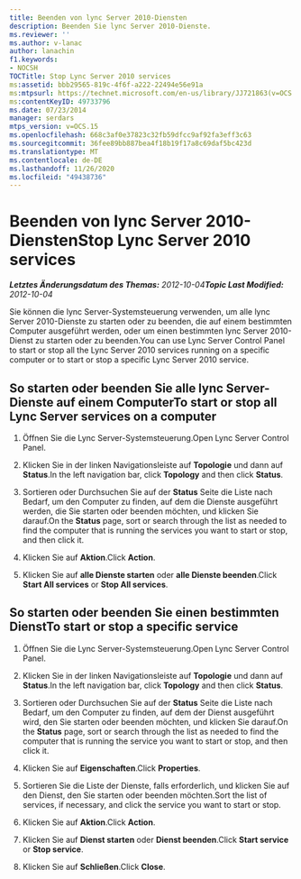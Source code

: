 ```yaml
---
title: Beenden von lync Server 2010-Diensten
description: Beenden Sie lync Server 2010-Dienste.
ms.reviewer: ''
ms.author: v-lanac
author: lanachin
f1.keywords:
- NOCSH
TOCTitle: Stop Lync Server 2010 services
ms:assetid: bbb29565-819c-4f6f-a222-22494e56e91a
ms:mtpsurl: https://technet.microsoft.com/en-us/library/JJ721863(v=OCS.15)
ms:contentKeyID: 49733796
ms.date: 07/23/2014
manager: serdars
mtps_version: v=OCS.15
ms.openlocfilehash: 668c3af0e37823c32fb59dfcc9af92fa3eff3c63
ms.sourcegitcommit: 36fee89bb887bea4f18b19f17a8c69daf5bc423d
ms.translationtype: MT
ms.contentlocale: de-DE
ms.lasthandoff: 11/26/2020
ms.locfileid: "49438736"
---
```

# <a name="stop-lync-server-2010-services"></a><span data-ttu-id="86a09-103">Beenden von lync Server 2010-Diensten</span><span class="sxs-lookup"><span data-stu-id="86a09-103">Stop Lync Server 2010 services</span></span>

<div data-xmlns="http://www.w3.org/1999/xhtml">

<div class="topic" data-xmlns="http://www.w3.org/1999/xhtml" data-msxsl="urn:schemas-microsoft-com:xslt" data-cs="https://msdn.microsoft.com/">

<div data-asp="https://msdn2.microsoft.com/asp">



</div>

<div id="mainSection">

<div id="mainBody"><span data-ttu-id="86a09-104">

<span> </span></span><span class="sxs-lookup"><span data-stu-id="86a09-104">

<span> </span></span></span>

<span data-ttu-id="86a09-105">_**Letztes Änderungsdatum des Themas:** 2012-10-04_</span><span class="sxs-lookup"><span data-stu-id="86a09-105">_**Topic Last Modified:** 2012-10-04_</span></span>

<span data-ttu-id="86a09-106">Sie können die lync Server-Systemsteuerung verwenden, um alle lync Server 2010-Dienste zu starten oder zu beenden, die auf einem bestimmten Computer ausgeführt werden, oder um einen bestimmten lync Server 2010-Dienst zu starten oder zu beenden.</span><span class="sxs-lookup"><span data-stu-id="86a09-106">You can use Lync Server Control Panel to start or stop all the Lync Server 2010 services running on a specific computer or to start or stop a specific Lync Server 2010 service.</span></span>

<div>

## <a name="to-start-or-stop-all-lync-server-services-on-a-computer"></a><span data-ttu-id="86a09-107">So starten oder beenden Sie alle lync Server-Dienste auf einem Computer</span><span class="sxs-lookup"><span data-stu-id="86a09-107">To start or stop all Lync Server services on a computer</span></span>

1.  <span data-ttu-id="86a09-108">Öffnen Sie die Lync Server-Systemsteuerung.</span><span class="sxs-lookup"><span data-stu-id="86a09-108">Open Lync Server Control Panel.</span></span>

2.  <span data-ttu-id="86a09-109">Klicken Sie in der linken Navigationsleiste auf **Topologie** und dann auf **Status**.</span><span class="sxs-lookup"><span data-stu-id="86a09-109">In the left navigation bar, click **Topology** and then click **Status**.</span></span>

3.  <span data-ttu-id="86a09-110">Sortieren oder Durchsuchen Sie auf der **Status** Seite die Liste nach Bedarf, um den Computer zu finden, auf dem die Dienste ausgeführt werden, die Sie starten oder beenden möchten, und klicken Sie darauf.</span><span class="sxs-lookup"><span data-stu-id="86a09-110">On the **Status** page, sort or search through the list as needed to find the computer that is running the services you want to start or stop, and then click it.</span></span>

4.  <span data-ttu-id="86a09-111">Klicken Sie auf **Aktion**.</span><span class="sxs-lookup"><span data-stu-id="86a09-111">Click **Action**.</span></span>

5.  <span data-ttu-id="86a09-112">Klicken Sie auf **alle Dienste starten** oder **alle Dienste beenden**.</span><span class="sxs-lookup"><span data-stu-id="86a09-112">Click **Start All services** or **Stop All services**.</span></span>

</div>

<div>

## <a name="to-start-or-stop-a-specific-service"></a><span data-ttu-id="86a09-113">So starten oder beenden Sie einen bestimmten Dienst</span><span class="sxs-lookup"><span data-stu-id="86a09-113">To start or stop a specific service</span></span>

1.  <span data-ttu-id="86a09-114">Öffnen Sie die Lync Server-Systemsteuerung.</span><span class="sxs-lookup"><span data-stu-id="86a09-114">Open Lync Server Control Panel.</span></span>

2.  <span data-ttu-id="86a09-115">Klicken Sie in der linken Navigationsleiste auf **Topologie** und dann auf **Status**.</span><span class="sxs-lookup"><span data-stu-id="86a09-115">In the left navigation bar, click **Topology** and then click **Status**.</span></span>

3.  <span data-ttu-id="86a09-116">Sortieren oder Durchsuchen Sie auf der **Status** Seite die Liste nach Bedarf, um den Computer zu finden, auf dem der Dienst ausgeführt wird, den Sie starten oder beenden möchten, und klicken Sie darauf.</span><span class="sxs-lookup"><span data-stu-id="86a09-116">On the **Status** page, sort or search through the list as needed to find the computer that is running the service you want to start or stop, and then click it.</span></span>

4.  <span data-ttu-id="86a09-117">Klicken Sie auf **Eigenschaften**.</span><span class="sxs-lookup"><span data-stu-id="86a09-117">Click **Properties**.</span></span>

5.  <span data-ttu-id="86a09-118">Sortieren Sie die Liste der Dienste, falls erforderlich, und klicken Sie auf den Dienst, den Sie starten oder beenden möchten.</span><span class="sxs-lookup"><span data-stu-id="86a09-118">Sort the list of services, if necessary, and click the service you want to start or stop.</span></span>

6.  <span data-ttu-id="86a09-119">Klicken Sie auf **Aktion**.</span><span class="sxs-lookup"><span data-stu-id="86a09-119">Click **Action**.</span></span>

7.  <span data-ttu-id="86a09-120">Klicken Sie auf **Dienst starten** oder **Dienst beenden**.</span><span class="sxs-lookup"><span data-stu-id="86a09-120">Click **Start service** or **Stop service**.</span></span>

8.  <span data-ttu-id="86a09-121">Klicken Sie auf **Schließen**.</span><span class="sxs-lookup"><span data-stu-id="86a09-121">Click **Close**.</span></span>

<span data-ttu-id="86a09-122"></div>

</div>

<span> </span>

</div>

</div>

</span><span class="sxs-lookup"><span data-stu-id="86a09-122"></div>

</div>

<span> </span>

</div>

</div>

</span></span></div>


